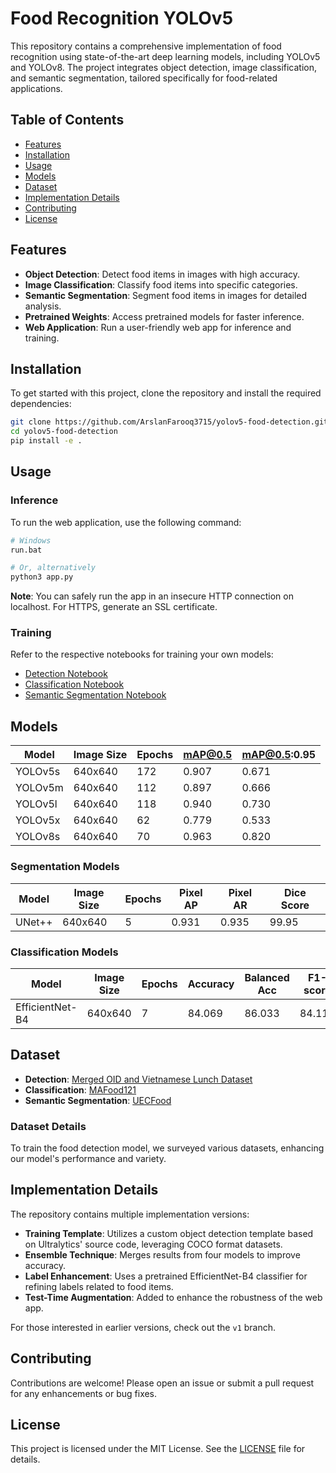 # Food Recognition YOLOv5

This repository contains a comprehensive implementation of food recognition using state-of-the-art deep learning models, including YOLOv5 and YOLOv8. The project integrates object detection, image classification, and semantic segmentation, tailored specifically for food-related applications.

## Table of Contents
- [Features](#features)
- [Installation](#installation)
- [Usage](#usage)
- [Models](#models)
- [Dataset](#dataset)
- [Implementation Details](#implementation-details)
- [Contributing](#contributing)
- [License](#license)

## Features
- **Object Detection**: Detect food items in images with high accuracy.
- **Image Classification**: Classify food items into specific categories.
- **Semantic Segmentation**: Segment food items in images for detailed analysis.
- **Pretrained Weights**: Access pretrained models for faster inference.
- **Web Application**: Run a user-friendly web app for inference and training.

## Installation
To get started with this project, clone the repository and install the required dependencies:

```bash
git clone https://github.com/ArslanFarooq3715/yolov5-food-detection.git
cd yolov5-food-detection
pip install -e .
```

## Usage
### Inference
To run the web application, use the following command:

```bash
# Windows
run.bat

# Or, alternatively
python3 app.py
```

**Note**: You can safely run the app in an insecure HTTP connection on localhost. For HTTPS, generate an SSL certificate.

### Training
Refer to the respective notebooks for training your own models:
- [Detection Notebook](#)
- [Classification Notebook](#)
- [Semantic Segmentation Notebook](#)

## Models
| Model          | Image Size | Epochs | mAP@0.5 | mAP@0.5:0.95 |
|----------------|------------|--------|---------|---------------|
| YOLOv5s        | 640x640    | 172    | 0.907   | 0.671         |
| YOLOv5m        | 640x640    | 112    | 0.897   | 0.666         |
| YOLOv5l        | 640x640    | 118    | 0.940   | 0.730         |
| YOLOv5x        | 640x640    | 62     | 0.779   | 0.533         |
| YOLOv8s        | 640x640    | 70     | 0.963   | 0.820         |

### Segmentation Models
| Model          | Image Size | Epochs | Pixel AP | Pixel AR | Dice Score |
|----------------|------------|--------|----------|----------|------------|
| UNet++         | 640x640    | 5      | 0.931    | 0.935    | 99.95      |

### Classification Models
| Model                | Image Size | Epochs | Accuracy | Balanced Acc | F1-score |
|---------------------|------------|--------|----------|--------------|----------|
| EfficientNet-B4     | 640x640    | 7      | 84.069   | 86.033       | 84.116   |

## Dataset
- **Detection**: [Merged OID and Vietnamese Lunch Dataset](#)
- **Classification**: [MAFood121](#)
- **Semantic Segmentation**: [UECFood](#)

### Dataset Details
To train the food detection model, we surveyed various datasets, enhancing our model's performance and variety.

## Implementation Details
The repository contains multiple implementation versions:
- **Training Template**: Utilizes a custom object detection template based on Ultralytics' source code, leveraging COCO format datasets.
- **Ensemble Technique**: Merges results from four models to improve accuracy.
- **Label Enhancement**: Uses a pretrained EfficientNet-B4 classifier for refining labels related to food items.
- **Test-Time Augmentation**: Added to enhance the robustness of the web app.

For those interested in earlier versions, check out the `v1` branch.

## Contributing
Contributions are welcome! Please open an issue or submit a pull request for any enhancements or bug fixes.

## License
This project is licensed under the MIT License. See the [LICENSE](LICENSE) file for details.


